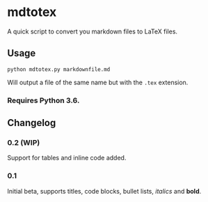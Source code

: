 # mdtotex

A quick script to convert you markdown files to LaTeX files.

## Usage

    python mdtotex.py markdownfile.md

Will output a file of the same name but with the `.tex` extension.

### Requires **Python 3.6**.

## Changelog

### 0.2 (WIP)

Support for tables and inline code added.

### 0.1

Initial beta, supports titles, code blocks, bullet lists, *italics* and **bold**.
